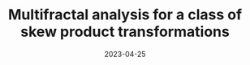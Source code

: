 ---
title: "Multifractal analysis for a class of skew product transformations"
collection: talks
type: #"Conference proceedings talk"
permalink: #/talks/2014-03-01-talk-3
venue: #"Testing Institute of America 2014 Annual Conference"
date: 2023-04-25
location: "Wuhan Univeristy"
---
